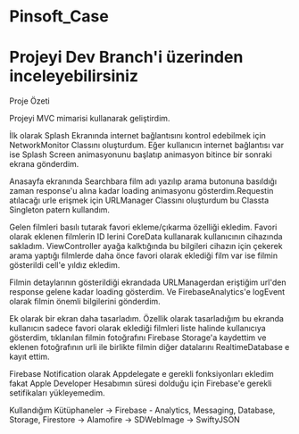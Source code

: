 # Pinsoft_Case

# Projeyi Dev Branch'i üzerinden inceleyebilirsiniz

Proje Özeti

Projeyi MVC mimarisi kullanarak geliştirdim.

İlk olarak Splash Ekranında internet bağlantısını kontrol edebilmek için NetworkMonitor Classını oluşturdum. Eğer kullanıcın internet bağlantısı var ise Splash Screen animasyonunu başlatıp animasyon bitince bir sonraki ekrana gönderdim.

Anasayfa ekranında Searchbara film adı yazılıp arama butonuna basıldığı zaman response'u alına kadar loading animasyonu gösterdim.Requestin atılacağı urle erişmek için URLManager Classını oluşturdum bu Classta Singleton patern kullandım.

Gelen filmleri basılı tutarak favori ekleme/çıkarma özelliği ekledim. Favori olarak eklenen filmlerin ID lerini CoreData kullanarak kullanıcının cihazında sakladım. ViewController ayağa kalktığında bu bilgileri cihazın için çekerek arama yaptığı filmlerde daha önce favori olarak eklediği film var ise filmin gösterildi cell'e yıldız ekledim.

Filmin detaylarının gösterildiği ekrandada URLManagerdan eriştiğim url'den response gelene kadar loading gösterdim. Ve FirebaseAnalytics'e logEvent olarak filmin önemli bilgilerini gönderdim.

Ek olarak bir ekran daha tasarladım. Özellik olarak tasarladığım bu ekranda kullanıcın sadece favori olarak eklediği filmleri liste halinde kullanıcıya gösterdim, tıklanılan filmin fotoğrafını Firebase Storage'a kaydettim ve eklenen fotoğrafının urli ile birlikte filmin diğer datalarını RealtimeDatabase e kayıt ettim.

Firebase Notification olarak Appdelegate e gerekli fonksiyonları ekledim fakat Apple Developer Hesabımın süresi dolduğu için Firebase'e gerekli setifikaları yükleyemedim.

Kullandığım Kütüphaneler
-> Firebase -  Analytics, Messaging, Database, Storage, Firestore
-> Alamofire
-> SDWebImage
-> SwiftyJSON

